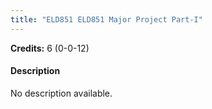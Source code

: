 ```yaml
---
title: "ELD851 ELD851 Major Project Part-I"
---
```

**Credits:** 6 (0-0-12)

#### Description
No description available.